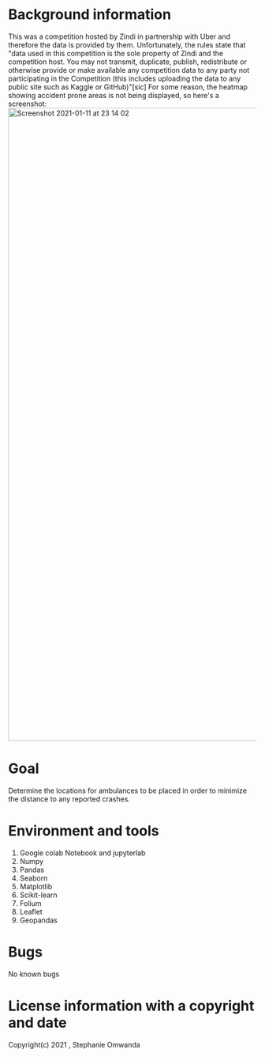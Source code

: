 # Background information

This was a competition hosted by Zindi in partnership with Uber and therefore the data is provided by them. Unfortunately, the rules state that "data used in this competition is the sole property of Zindi and the competition host. You may not transmit, duplicate, publish, redistribute or otherwise provide or make available any competition data to any party not participating in the Competition (this includes uploading the data to any public site such as Kaggle or GitHub)"[sic]
For some reason, the heatmap showing accident prone areas is not being displayed, so here's a screenshot: 
<img width="1280" alt="Screenshot 2021-01-11 at 23 14 02" src="https://user-images.githubusercontent.com/56550310/104233515-1114bf80-5463-11eb-9483-262f24d65326.png">


# Goal

Determine the locations for ambulances to be placed in order to minimize the distance to any reported crashes.

# Environment and tools

1. Google colab Notebook and jupyterlab
2. Numpy
3. Pandas
4. Seaborn
5. Matplotlib
6. Scikit-learn
7. Folium
8. Leaflet
9. Geopandas

# Bugs  
No known bugs 

# License information with a copyright and date 

Copyright(c) 2021 , Stephanie Omwanda
